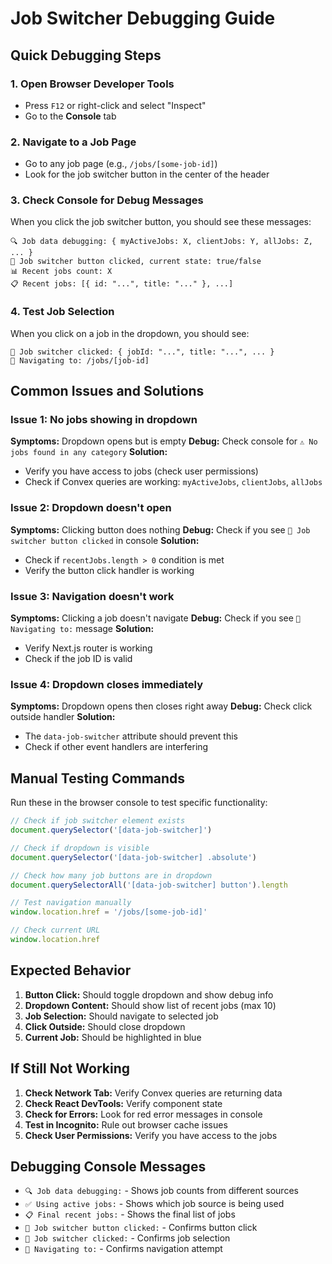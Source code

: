 # Job Switcher Debugging Guide

## Quick Debugging Steps

### 1. Open Browser Developer Tools
- Press `F12` or right-click and select "Inspect"
- Go to the **Console** tab

### 2. Navigate to a Job Page
- Go to any job page (e.g., `/jobs/[some-job-id]`)
- Look for the job switcher button in the center of the header

### 3. Check Console for Debug Messages
When you click the job switcher button, you should see these messages:

```
🔍 Job data debugging: { myActiveJobs: X, clientJobs: Y, allJobs: Z, ... }
🔽 Job switcher button clicked, current state: true/false
📊 Recent jobs count: X
📋 Recent jobs: [{ id: "...", title: "..." }, ...]
```

### 4. Test Job Selection
When you click on a job in the dropdown, you should see:
```
🔄 Job switcher clicked: { jobId: "...", title: "...", ... }
📍 Navigating to: /jobs/[job-id]
```

## Common Issues and Solutions

### Issue 1: No jobs showing in dropdown
**Symptoms:** Dropdown opens but is empty
**Debug:** Check console for `⚠️ No jobs found in any category`
**Solution:** 
- Verify you have access to jobs (check user permissions)
- Check if Convex queries are working: `myActiveJobs`, `clientJobs`, `allJobs`

### Issue 2: Dropdown doesn't open
**Symptoms:** Clicking button does nothing
**Debug:** Check if you see `🔽 Job switcher button clicked` in console
**Solution:**
- Check if `recentJobs.length > 0` condition is met
- Verify the button click handler is working

### Issue 3: Navigation doesn't work
**Symptoms:** Clicking a job doesn't navigate
**Debug:** Check if you see `📍 Navigating to:` message
**Solution:**
- Verify Next.js router is working
- Check if the job ID is valid

### Issue 4: Dropdown closes immediately
**Symptoms:** Dropdown opens then closes right away
**Debug:** Check click outside handler
**Solution:**
- The `data-job-switcher` attribute should prevent this
- Check if other event handlers are interfering

## Manual Testing Commands

Run these in the browser console to test specific functionality:

```javascript
// Check if job switcher element exists
document.querySelector('[data-job-switcher]')

// Check if dropdown is visible
document.querySelector('[data-job-switcher] .absolute')

// Check how many job buttons are in dropdown
document.querySelectorAll('[data-job-switcher] button').length

// Test navigation manually
window.location.href = '/jobs/[some-job-id]'

// Check current URL
window.location.href
```

## Expected Behavior

1. **Button Click:** Should toggle dropdown and show debug info
2. **Dropdown Content:** Should show list of recent jobs (max 10)
3. **Job Selection:** Should navigate to selected job
4. **Click Outside:** Should close dropdown
5. **Current Job:** Should be highlighted in blue

## If Still Not Working

1. **Check Network Tab:** Verify Convex queries are returning data
2. **Check React DevTools:** Verify component state
3. **Check for Errors:** Look for red error messages in console
4. **Test in Incognito:** Rule out browser cache issues
5. **Check User Permissions:** Verify you have access to the jobs

## Debugging Console Messages

- `🔍 Job data debugging:` - Shows job counts from different sources
- `✅ Using active jobs:` - Shows which job source is being used
- `📋 Final recent jobs:` - Shows the final list of jobs
- `🔽 Job switcher button clicked:` - Confirms button click
- `🔄 Job switcher clicked:` - Confirms job selection
- `📍 Navigating to:` - Confirms navigation attempt 